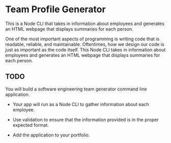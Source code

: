 # Team Profile Generator

This is a Node CLI that takes in information about employees and generates an HTML webpage that displays summaries for each person.

One of the most important aspects of programming is writing code that is readable, reliable, and maintainable. Oftentimes, how we design our code is just as important as the code itself. This Node CLI takes in information about employees and generates an HTML webpage that displays summaries for each person.

## TODO

You will build a software engineering team generator command line application.

- Your app will run as a Node CLI to gather information about each employee.

- Use validation to ensure that the information provided is in the proper expected format.

- Add the application to your portfolio.
